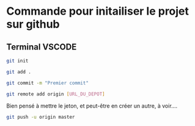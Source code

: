 # Commande pour initailiser le projet sur github

## Terminal VSCODE

<!-- Initialiser le dépôt -->

```bash
git init
```

<!-- Ajouter des fichiers -->

```bash
git add .
```
<!-- Faire un premier commit -->

```bash
git commit -m "Premier commit"
```
<!-- Ajouter le dépôt distant -->

```bash
git remote add origin [URL_DU_DEPOT] 
```
Bien pensé à mettre le jeton, et peut-être en créer un autre, à voir....

<!-- Pousser les changements -->

```bash
git push -u origin master
```

